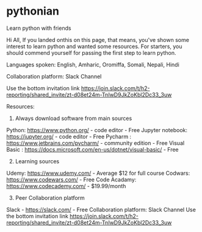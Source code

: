 # pythonian
Learn python with friends

Hi All,
If you landed onthis on this page, that means, you've shown some interest to learn python and wanted some resources. For starters, you should commend yourself for passing the first step to learn python. 

Languages spoken: English, Amharic, Oromiffa, Somali, Nepali, Hindi


Collaboration platform: Slack Channel 


Use the bottom invitation link
https://join.slack.com/t/h2-reporting/shared_invite/zt-d08et24m-TnIwD9JkZoKbl2Dc33_3uw

Resources: 
1. Always download software from main sources

  Python: https://www.python.org/  - code editor  - Free
  Jupyter notebook: https://jupyter.org/ - code editor  - Free
  Pycharm : https://www.jetbrains.com/pycharm/ -  community edition - Free
  Visual Basic : https://docs.microsoft.com/en-us/dotnet/visual-basic/ - Free
  
  
  
2. Learning sources

  Udemy: https://www.udemy.com/ - Average $12 for full course
  Codwars: https://www.codewars.com/   - Free
  Code Acadamy: https://www.codecademy.com/ - $19.99/month 
  
  
3. Peer Collaboration platform 

  Slack - https://slack.com/ - Free
  Collaboration platform: Slack Channel 
  Use the bottom invitation link
  https://join.slack.com/t/h2-reporting/shared_invite/zt-d08et24m-TnIwD9JkZoKbl2Dc33_3uw
  
